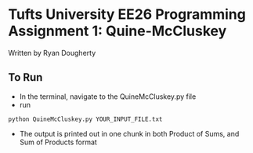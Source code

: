 # Tufts University EE26 Programming Assignment 1: Quine-McCluskey
Written by Ryan Dougherty

## To Run
- In the terminal, navigate to the QuineMcCluskey.py file
- run 
```
python QuineMcCluskey.py YOUR_INPUT_FILE.txt
```
- The output is printed out in one chunk in both Product of Sums, and Sum of Products format 